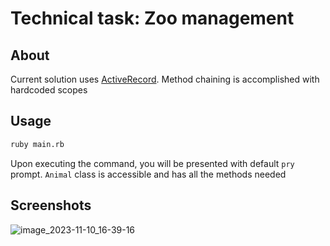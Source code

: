 # Technical task: Zoo management

## About

Current solution uses [ActiveRecord](https://github.com/rails/rails/tree/main/activerecord). 
Method chaining is accomplished with hardcoded scopes

## Usage

```sh
ruby main.rb
```

Upon executing the command, you will be presented with default `pry` prompt. 
`Animal` class is accessible and has all the methods needed

## Screenshots

![image_2023-11-10_16-39-16](https://github.com/ontinko/technical-task-zoo-activerecord/assets/116831568/881ad0e7-8e4b-4f67-a20c-2c1f1698bba3)

